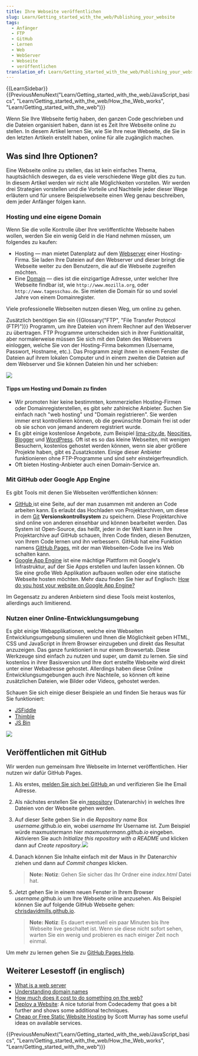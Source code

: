 ```yaml
---
title: Ihre Webseite veröffentlichen
slug: Learn/Getting_started_with_the_web/Publishing_your_website
tags:
  - Anfänger
  - FTP
  - GitHub
  - Lernen
  - Web
  - WebServer
  - Webseite
  - veröffentlichen
translation_of: Learn/Getting_started_with_the_web/Publishing_your_website
---
```

{{LearnSidebar}}{{PreviousMenuNext("Learn/Getting_started_with_the_web/JavaScript_basics", "Learn/Getting_started_with_the_web/How_the_Web_works", "Learn/Getting_started_with_the_web")}}

Wenn Sie Ihre Webseite fertig haben, den ganzen Code geschrieben und die Dateien organisiert haben, dann ist es Zeit Ihre Webseite online zu stellen. In diesem Artikel lernen Sie, wie Sie Ihre neue Webseite, die Sie in den letzten Artikeln erstellt haben, online für alle zugänglich machen.

## Was sind Ihre Optionen?

Eine Webseite online zu stellen, das ist kein einfaches Thema, hauptsächlich deswegen, da es viele verschiedene Wege gibt dies zu tun. In diesem Artikel werden wir nicht alle Möglichkeiten vorstellen. Wir werden drei Strategien vorstellen und die Vorteile und Nachteile jeder dieser Wege erläutern und für unsere Beispielwebseite einen Weg genau beschreiben, dem jeder Anfänger folgen kann.

### Hosting und eine eigene Domain

Wenn Sie die volle Kontrolle über Ihre veröffentlichte Webseite haben wollen, werden Sie ein wenig Geld in die Hand nehmen müssen, um folgendes zu kaufen:

- Hosting — man mietet Datenplatz auf dem [Webserver](/de/Learn/What_is_a_web_server) einer Hosting-Firma. Sie laden Ihre Dateien auf den Webserver und dieser bringt die Webseite weiter zu den Benutzern, die auf die Webseite zugreifen möchten.
- Eine [Domain](/de/Learn/Understanding_domain_names) — dies ist die einzigartige Adresse, unter welcher Ihre Webseite findbar ist, wie `http://www.mozilla.org`, oder `http://www.tagesschau.de`. Sie mieten die Domain für so und soviel Jahre von einem Domainregister.

Viele professionelle Webseiten nutzen diesen Weg, um online zu gehen.

Zusätzlich benötigen Sie ein {{Glossary("FTP", "File Transfer Protocol (FTP)")}} Programm, um ihre Dateien von ihrem Rechner auf den Webserver zu übertragen. FTP Programme unterscheiden sich in ihrer Funktionalität, aber normalerweise müssen Sie sich mit den Daten des Webservers einloggen, welche Sie von der Hosting-Firma bekommen (Username, Passwort, Hostname, etc.). Das Programm zeigt ihnen in einem Fenster die Dateien auf ihrem lokalen Computer und in einem zweiten die Dateien auf dem Webserver und Sie können Dateien hin und her schieben:

![](https://mdn.mozillademos.org/files/9469/ftp.jpg)

#### Tipps um Hosting und Domain zu finden

- Wir promoten hier keine bestimmten, kommerziellen Hosting-Firmen oder Domainregisterstellen, es gibt sehr zahlreiche Anbieter. Suchen Sie einfach nach "web hosting" und "Domain registrieren". Sie werden immer erst kontrollieren können, ob die gewünschte Domain frei ist oder ob sie schon von jemand anderem registriert wurde.
- Es gibt einige kostenlose Angebote, zum Beispiel [lima-city.de](https://www.lima-city.de/), [Neocities](https://neocities.org/), [Blogger](https://www.blogger.com) und [WordPress](https://wordpress.com/). Oft ist es so das kleine Webseiten, mit wenigen Besuchern, kostenlos gehostet werden können, wenn sie aber größere Projekte haben, gibt es Zusatzkosten. Einige dieser Anbieter funktionieren ohne FTP-Programme und sind sehr einsteigerfreundlich.
- Oft bieten Hosting-Anbieter auch einen Domain-Service an.

### Mit GitHub oder Google App Engine

Es gibt Tools mit denen Sie Webseiten veröffentlichen können:

- [GitHub ](https://github.com/)ist eine Seite, auf der man zusammen mit anderen an Code arbeiten kann. Es erlaubt das Hochladen von Projektarchiven, um diese in dem [Git](http://git-scm.com/) **Versionskontrollsystem** zu speichern. Diese Projektarchive sind online von anderen einsehbar und können bearbeitet werden. Das System ist Open-Source, das heißt, jeder in der Welt kann in Ihre Projektarchive auf GitHub schauen, Ihren Code finden, diesen Benutzen, von Ihrem Code lernen und ihn verbessern. GitHub hat eine Funktion namens [GitHub Pages](https://pages.github.com/), mit der man Webseiten-Code live ins Web schalten kann.
- [Google App Engine](https://cloud.google.com/appengine/ "App Engine - Build Scalable Web & Mobile Backends in Any Language  |  Google Cloud Platform") ist eine mächtige Plattform mit Google's Infrastruktur, auf der Sie Apps erstellen und laufen lassen können. Ob Sie eine große Web Applikation aufbauen wollen oder eine statische Webseite hosten möchten. Mehr dazu finden Sie hier auf Englisch: [How do you host your website on Google App Engine?](/de/docs/Learn/Common_questions/How_do_you_host_your_website_on_Google_App_Engine)

Im Gegensatz zu anderen Anbietern sind diese Tools meist kostenlos, allerdings auch limitierend.

### Nutzen einer Online-Entwicklungsumgebung

Es gibt einige Webapplikationen, welche eine Webseiten Entwicklungsumgebung simulieren und Ihnen die Möglichkeit geben HTML, CSS und JavaScript in Ihrem Browser einzugeben und direkt das Resultat anzuzeigen. Das ganze funktioniert in nur einem Browsertab. Diese Werkzeuge sind einfach zu nutzen und super, um damit zu lernen. Sie sind kostenlos in ihrer Basisversion und Ihre dort erstellte Webseite wird direkt unter einer Webadresse gehostet. Allerdings haben diese Online Entwicklungsumgebungen auch ihre Nachteile, so können oft keine zusätzlichen Dateien, wie Bilder oder Videos, gehostet werden.

Schauen Sie sich einige dieser Beispiele an und finden Sie heraus was für Sie funktioniert:

- [JSFiddle](https://jsfiddle.net/)
- [Thimble](https://thimble.mozilla.org)
- [JS Bin](http://jsbin.com/)

![](https://mdn.mozillademos.org/files/9471/jsbin-screen.png)

## Veröffentlichen mit GitHub

Wir werden nun gemeinsam Ihre Webseite im Internet veröffentlichen. Hier nutzen wir dafür GitHub Pages.

1.  Als erstes, [melden Sie sich bei GitHub ](https://github.com/)an und verifizieren Sie Ihe Email Adresse.
2.  Als nächstes erstellen Sie ein[ repository](https://github.com/new) (Datenarchiv) in welches Ihre Dateien von der Webseite gehen werden.
3.  Auf dieser Seite geben Sie in die _Repository name_ Box _username_.github.io ein, wobei _username_ Ihr Username ist. Zum Beispiel würde maxmustermann hier _maxmustermann.github.io_ eingeben.
    Aktivieren Sie auch _Initialize this repository with a README_ und klicken dann auf _Create repository_.![](https://mdn.mozillademos.org/files/9479/github-create-repo.png)
4.  Danach können Sie Inhalte einfach mit der Maus in Ihr Datenarchiv ziehen und dann auf _Commit changes_ klicken.

    > **Note:** **Notiz**: Gehen Sie sicher das Ihr Ordner eine _index.html_ Datei hat.

5.  Jetzt gehen Sie in einem neuen Fenster in Ihrem Browser _username_.github.io um Ihre Webseite online anzusehen. Als Beispiel können Sie auf folgende GitHub Webseite gehen: [chrisdavidmills.github.io](http://chrisdavidmills.github.io/).

    > **Note:** **Notiz**: Es dauert eventuell ein paar Minuten bis Ihre Webseite live geschaltet ist. Wenn sie diese nicht sofort sehen, warten Sie ein wenig und probieren es nach einiger Zeit noch einmal.

Um mehr zu lernen gehen Sie zu [GitHub Pages Help](https://help.github.com/categories/github-pages-basics/).

## Weiterer Lesestoff (in englisch)

- [What is a web server](/en-US/Learn/What_is_a_web_server)
- [Understanding domain names](/en-US/Learn/Understanding_domain_names)
- [How much does it cost to do something on the web?](/en-US/Learn/How_much_does_it_cost)
- [Deploy a Website](https://www.codecademy.com/learn/deploy-a-website): A nice tutorial from Codecademy that goes a bit further and shows some additional techniques.
- [Cheap or Free Static Website Hosting](http://alignedleft.com/resources/cheap-web-hosting) by Scott Murray has some useful ideas on available services.

{{PreviousMenuNext("Learn/Getting_started_with_the_web/JavaScript_basics", "Learn/Getting_started_with_the_web/How_the_Web_works", "Learn/Getting_started_with_the_web")}}
